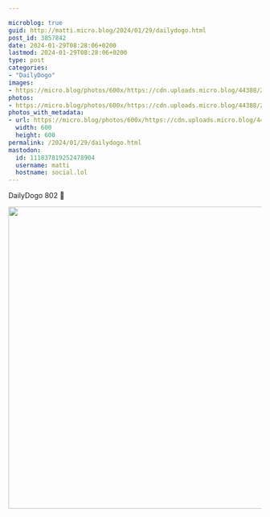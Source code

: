 ```yaml
---

microblog: true
guid: http://matti.micro.blog/2024/01/29/dailydogo.html
post_id: 3857842
date: 2024-01-29T08:28:06+0200
lastmod: 2024-01-29T08:28:06+0200
type: post
categories:
- "DailyDogo"
images:
- https://micro.blog/photos/600x/https://cdn.uploads.micro.blog/44388/2024/058bf7111e2b44a8acdf031eb8a7c4a5.jpg
photos:
- https://micro.blog/photos/600x/https://cdn.uploads.micro.blog/44388/2024/058bf7111e2b44a8acdf031eb8a7c4a5.jpg
photos_with_metadata:
- url: https://micro.blog/photos/600x/https://cdn.uploads.micro.blog/44388/2024/058bf7111e2b44a8acdf031eb8a7c4a5.jpg
  width: 600
  height: 600
permalink: /2024/01/29/dailydogo.html
mastodon:
  id: 111837819252478904
  username: matti
  hostname: social.lol
---
```

DailyDogo 802 🐶

<img src="/media/uploads/2024/058bf7111e2b44a8acdf031eb8a7c4a5.jpg" width="600" height="600" alt="" />
